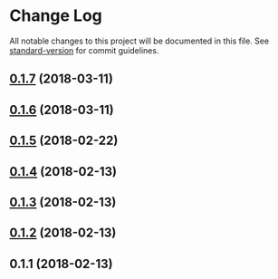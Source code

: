# Change Log

All notable changes to this project will be documented in this file. See [standard-version](https://github.com/conventional-changelog/standard-version) for commit guidelines.

<a name="0.1.7"></a>
## [0.1.7](https://github.com/rocketbase-io/generator-spring-rest-commons/compare/v0.1.6...v0.1.7) (2018-03-11)



<a name="0.1.6"></a>
## [0.1.6](https://github.com/rocketbase-io/generator-spring-rest-commons/compare/v0.1.5...v0.1.6) (2018-03-11)



<a name="0.1.5"></a>
## [0.1.5](https://github.com/rocketbase-io/generator-spring-rest-commons/compare/v0.1.4...v0.1.5) (2018-02-22)



<a name="0.1.4"></a>
## [0.1.4](https://github.com/rocketbase-io/generator-spring-rest-commons/compare/v0.1.3...v0.1.4) (2018-02-13)



<a name="0.1.3"></a>
## [0.1.3](https://github.com/rocketbase-io/generator-spring-rest-commons/compare/v0.1.2...v0.1.3) (2018-02-13)



<a name="0.1.2"></a>
## [0.1.2](https://github.com/rocketbase-io/generator-spring-rest-commons/compare/v0.1.1...v0.1.2) (2018-02-13)



<a name="0.1.1"></a>
## 0.1.1 (2018-02-13)
